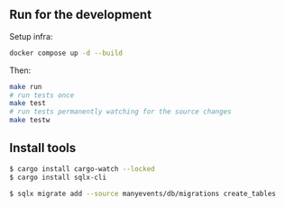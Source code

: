 ## Run for the development

Setup infra:

```bash
docker compose up -d --build
```

Then:

```bash
make run
# run tests once
make test
# run tests permanently watching for the source changes
make testw
```

## Install tools

```bash
$ cargo install cargo-watch --locked
$ cargo install sqlx-cli
```


```bash
$ sqlx migrate add --source manyevents/db/migrations create_tables
```